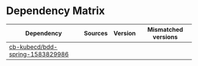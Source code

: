 # Dependency Matrix

Dependency | Sources | Version | Mismatched versions
---------- | ------- | ------- | -------------------
[cb-kubecd/bdd-spring-1583829986](https://github.com/cb-kubecd/bdd-spring-1583829986.git) |  | []() | 
